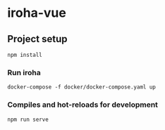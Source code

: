 # iroha-vue

## Project setup
```
npm install
```
### Run iroha
``` 
docker-compose -f docker/docker-compose.yaml up 
```

### Compiles and hot-reloads for development
```
npm run serve
```